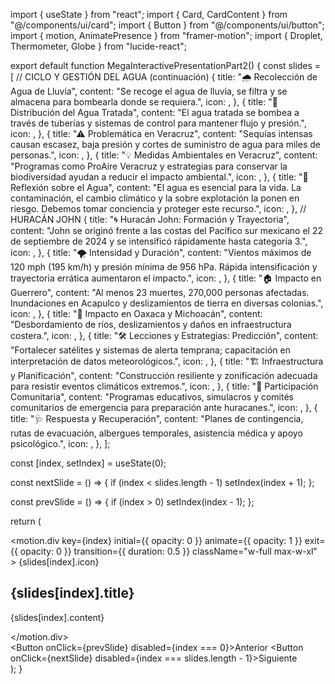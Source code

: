 import { useState } from "react";
import { Card, CardContent } from "@/components/ui/card";
import { Button } from "@/components/ui/button";
import { motion, AnimatePresence } from "framer-motion";
import { Droplet, Thermometer, Globe } from "lucide-react";

export default function MegaInteractivePresentationPart2() {
  const slides = [
    // CICLO Y GESTIÓN DEL AGUA (continuación)
    {
      title: "🌧 Recolección de Agua de Lluvia",
      content: "Se recoge el agua de lluvia, se filtra y se almacena para bombearla donde se requiera.",
      icon: <Droplet className="w-16 h-16 mx-auto text-blue-500" />,
    },
    {
      title: "🚰 Distribución del Agua Tratada",
      content: "El agua tratada se bombea a través de tuberías y sistemas de control para mantener flujo y presión.",
      icon: <Droplet className="w-16 h-16 mx-auto text-gray-600" />,
    },
    {
      title: "⚠ Problemática en Veracruz",
      content: "Sequías intensas causan escasez, baja presión y cortes de suministro de agua para miles de personas.",
      icon: <Globe className="w-16 h-16 mx-auto text-red-500" />,
    },
    {
      title: "💡 Medidas Ambientales en Veracruz",
      content: "Programas como ProAire Veracruz y estrategias para conservar la biodiversidad ayudan a reducir el impacto ambiental.",
      icon: <Globe className="w-16 h-16 mx-auto text-teal-500" />,
    },
    {
      title: "🤔 Reflexión sobre el Agua",
      content: "El agua es esencial para la vida. La contaminación, el cambio climático y la sobre explotación la ponen en riesgo. Debemos tomar conciencia y proteger este recurso.",
      icon: <Droplet className="w-16 h-16 mx-auto text-blue-400" />,
    },
    // HURACÁN JOHN
    {
      title: "🌀 Huracán John: Formación y Trayectoria",
      content: "John se originó frente a las costas del Pacífico sur mexicano el 22 de septiembre de 2024 y se intensificó rápidamente hasta categoría 3.",
      icon: <Thermometer className="w-16 h-16 mx-auto text-red-500" />,
    },
    {
      title: "🌪 Intensidad y Duración",
      content: "Vientos máximos de 120 mph (195 km/h) y presión mínima de 956 hPa. Rápida intensificación y trayectoria errática aumentaron el impacto.",
      icon: <Thermometer className="w-16 h-16 mx-auto text-red-500" />,
    },
    {
      title: "🏠 Impacto en Guerrero",
      content: "Al menos 23 muertes, 270,000 personas afectadas. Inundaciones en Acapulco y deslizamientos de tierra en diversas colonias.",
      icon: <Globe className="w-16 h-16 mx-auto text-teal-500" />,
    },
    {
      title: "🌊 Impacto en Oaxaca y Michoacán",
      content: "Desbordamiento de ríos, deslizamientos y daños en infraestructura costera.",
      icon: <Globe className="w-16 h-16 mx-auto text-teal-500" />,
    },
    {
      title: "🛠 Lecciones y Estrategias: Predicción",
      content: "Fortalecer satélites y sistemas de alerta temprana; capacitación en interpretación de datos meteorológicos.",
      icon: <Globe className="w-16 h-16 mx-auto text-blue-500" />,
    },
    {
      title: "🏗 Infraestructura y Planificación",
      content: "Construcción resiliente y zonificación adecuada para resistir eventos climáticos extremos.",
      icon: <Globe className="w-16 h-16 mx-auto text-blue-400" />,
    },
    {
      title: "👥 Participación Comunitaria",
      content: "Programas educativos, simulacros y comités comunitarios de emergencia para preparación ante huracanes.",
      icon: <Globe className="w-16 h-16 mx-auto text-teal-400" />,
    },
    {
      title: "🩺 Respuesta y Recuperación",
      content: "Planes de contingencia, rutas de evacuación, albergues temporales, asistencia médica y apoyo psicológico.",
      icon: <Globe className="w-16 h-16 mx-auto text-blue-500" />,
    },
  ];

  const [index, setIndex] = useState(0);

  const nextSlide = () => {
    if (index < slides.length - 1) setIndex(index + 1);
  };

  const prevSlide = () => {
    if (index > 0) setIndex(index - 1);
  };

  return (
    <div className="flex flex-col items-center justify-center min-h-screen bg-gradient-to-r from-blue-100 to-green-100 p-6">
      <AnimatePresence mode="wait">
        <motion.div
          key={index}
          initial={{ opacity: 0 }}
          animate={{ opacity: 1 }}
          exit={{ opacity: 0 }}
          transition={{ duration: 0.5 }}
          className="w-full max-w-xl"
        >
          <Card>
            <CardContent className="flex flex-col items-center">
              {slides[index].icon}
              <h2 className="text-2xl font-bold mt-4 mb-2 text-center">{slides[index].title}</h2>
              <p className="text-center text-gray-700">{slides[index].content}</p>
            </CardContent>
          </Card>
        </motion.div>
      </AnimatePresence>
      <div className="flex mt-6 space-x-4">
        <Button onClick={prevSlide} disabled={index === 0}>Anterior</Button>
        <Button onClick={nextSlide} disabled={index === slides.length - 1}>Siguiente</Button>
      </div>
    </div>
  );
}
